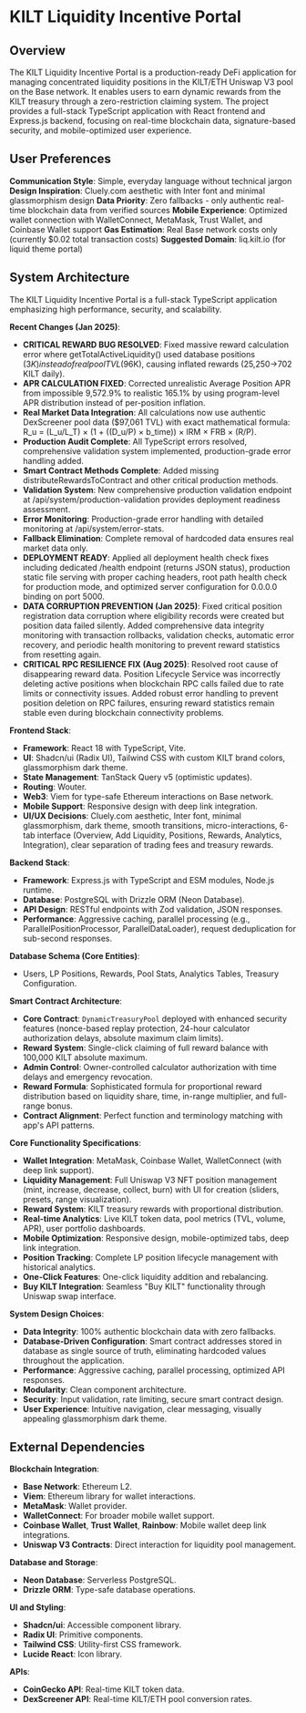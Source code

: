 # KILT Liquidity Incentive Portal

## Overview
The KILT Liquidity Incentive Portal is a production-ready DeFi application for managing concentrated liquidity positions in the KILT/ETH Uniswap V3 pool on the Base network. It enables users to earn dynamic rewards from the KILT treasury through a zero-restriction claiming system. The project provides a full-stack TypeScript application with React frontend and Express.js backend, focusing on real-time blockchain data, signature-based security, and mobile-optimized user experience.

## User Preferences
**Communication Style**: Simple, everyday language without technical jargon
**Design Inspiration**: Cluely.com aesthetic with Inter font and minimal glassmorphism design
**Data Priority**: Zero fallbacks - only authentic real-time blockchain data from verified sources
**Mobile Experience**: Optimized wallet connection with WalletConnect, MetaMask, Trust Wallet, and Coinbase Wallet support
**Gas Estimation**: Real Base network costs only (currently $0.02 total transaction costs)
**Suggested Domain**: liq.kilt.io (for liquid theme portal)

## System Architecture
The KILT Liquidity Incentive Portal is a full-stack TypeScript application emphasizing high performance, security, and scalability.

**Recent Changes (Jan 2025)**:
- **CRITICAL REWARD BUG RESOLVED**: Fixed massive reward calculation error where getTotalActiveLiquidity() used database positions ($3K) instead of real pool TVL ($96K), causing inflated rewards (25,250→702 KILT daily).
- **APR CALCULATION FIXED**: Corrected unrealistic Average Position APR from impossible 9,572.9% to realistic 165.1% by using program-level APR distribution instead of per-position inflation.
- **Real Market Data Integration**: All calculations now use authentic DexScreener pool data ($97,061 TVL) with exact mathematical formula: R_u = (L_u/L_T) × (1 + ((D_u/P) × b_time)) × IRM × FRB × (R/P).
- **Production Audit Complete**: All TypeScript errors resolved, comprehensive validation system implemented, production-grade error handling added.
- **Smart Contract Methods Complete**: Added missing distributeRewardsToContract and other critical production methods.
- **Validation System**: New comprehensive production validation endpoint at /api/system/production-validation provides deployment readiness assessment.
- **Error Monitoring**: Production-grade error handling with detailed monitoring at /api/system/error-stats.
- **Fallback Elimination**: Complete removal of hardcoded data ensures real market data only.
- **DEPLOYMENT READY**: Applied all deployment health check fixes including dedicated /health endpoint (returns JSON status), production static file serving with proper caching headers, root path health check for production mode, and optimized server configuration for 0.0.0.0 binding on port 5000.
- **DATA CORRUPTION PREVENTION (Jan 2025)**: Fixed critical position registration data corruption where eligibility records were created but position data failed silently. Added comprehensive data integrity monitoring with transaction rollbacks, validation checks, automatic error recovery, and periodic health monitoring to prevent reward statistics from resetting again.
- **CRITICAL RPC RESILIENCE FIX (Aug 2025)**: Resolved root cause of disappearing reward data. Position Lifecycle Service was incorrectly deleting active positions when blockchain RPC calls failed due to rate limits or connectivity issues. Added robust error handling to prevent position deletion on RPC failures, ensuring reward statistics remain stable even during blockchain connectivity problems.

**Frontend Stack**:
- **Framework**: React 18 with TypeScript, Vite.
- **UI**: Shadcn/ui (Radix UI), Tailwind CSS with custom KILT brand colors, glassmorphism dark theme.
- **State Management**: TanStack Query v5 (optimistic updates).
- **Routing**: Wouter.
- **Web3**: Viem for type-safe Ethereum interactions on Base network.
- **Mobile Support**: Responsive design with deep link integration.
- **UI/UX Decisions**: Cluely.com aesthetic, Inter font, minimal glassmorphism, dark theme, smooth transitions, micro-interactions, 6-tab interface (Overview, Add Liquidity, Positions, Rewards, Analytics, Integration), clear separation of trading fees and treasury rewards.

**Backend Stack**:
- **Framework**: Express.js with TypeScript and ESM modules, Node.js runtime.
- **Database**: PostgreSQL with Drizzle ORM (Neon Database).
- **API Design**: RESTful endpoints with Zod validation, JSON responses.
- **Performance**: Aggressive caching, parallel processing (e.g., ParallelPositionProcessor, ParallelDataLoader), request deduplication for sub-second responses.

**Database Schema (Core Entities)**:
- Users, LP Positions, Rewards, Pool Stats, Analytics Tables, Treasury Configuration.

**Smart Contract Architecture**:
- **Core Contract**: `DynamicTreasuryPool` deployed with enhanced security features (nonce-based replay protection, 24-hour calculator authorization delays, absolute maximum claim limits).
- **Reward System**: Single-click claiming of full reward balance with 100,000 KILT absolute maximum.
- **Admin Control**: Owner-controlled calculator authorization with time delays and emergency revocation.
- **Reward Formula**: Sophisticated formula for proportional reward distribution based on liquidity share, time, in-range multiplier, and full-range bonus.
- **Contract Alignment**: Perfect function and terminology matching with app's API patterns.

**Core Functionality Specifications**:
- **Wallet Integration**: MetaMask, Coinbase Wallet, WalletConnect (with deep link support).
- **Liquidity Management**: Full Uniswap V3 NFT position management (mint, increase, decrease, collect, burn) with UI for creation (sliders, presets, range visualization).
- **Reward System**: KILT treasury rewards with proportional distribution.
- **Real-time Analytics**: Live KILT token data, pool metrics (TVL, volume, APR), user portfolio dashboards.
- **Mobile Optimization**: Responsive design, mobile-optimized tabs, deep link integration.
- **Position Tracking**: Complete LP position lifecycle management with historical analytics.
- **One-Click Features**: One-click liquidity addition and rebalancing.
- **Buy KILT Integration**: Seamless "Buy KILT" functionality through Uniswap swap interface.

**System Design Choices**:
- **Data Integrity**: 100% authentic blockchain data with zero fallbacks.
- **Database-Driven Configuration**: Smart contract addresses stored in database as single source of truth, eliminating hardcoded values throughout the application.
- **Performance**: Aggressive caching, parallel processing, optimized API responses.
- **Modularity**: Clean component architecture.
- **Security**: Input validation, rate limiting, secure smart contract design.
- **User Experience**: Intuitive navigation, clear messaging, visually appealing glassmorphism dark theme.

## External Dependencies

**Blockchain Integration**:
- **Base Network**: Ethereum L2.
- **Viem**: Ethereum library for wallet interactions.
- **MetaMask**: Wallet provider.
- **WalletConnect**: For broader mobile wallet support.
- **Coinbase Wallet**, **Trust Wallet**, **Rainbow**: Mobile wallet deep link integrations.
- **Uniswap V3 Contracts**: Direct interaction for liquidity pool management.

**Database and Storage**:
- **Neon Database**: Serverless PostgreSQL.
- **Drizzle ORM**: Type-safe database operations.

**UI and Styling**:
- **Shadcn/ui**: Accessible component library.
- **Radix UI**: Primitive components.
- **Tailwind CSS**: Utility-first CSS framework.
- **Lucide React**: Icon library.

**APIs**:
- **CoinGecko API**: Real-time KILT token data.
- **DexScreener API**: Real-time KILT/ETH pool conversion rates.
